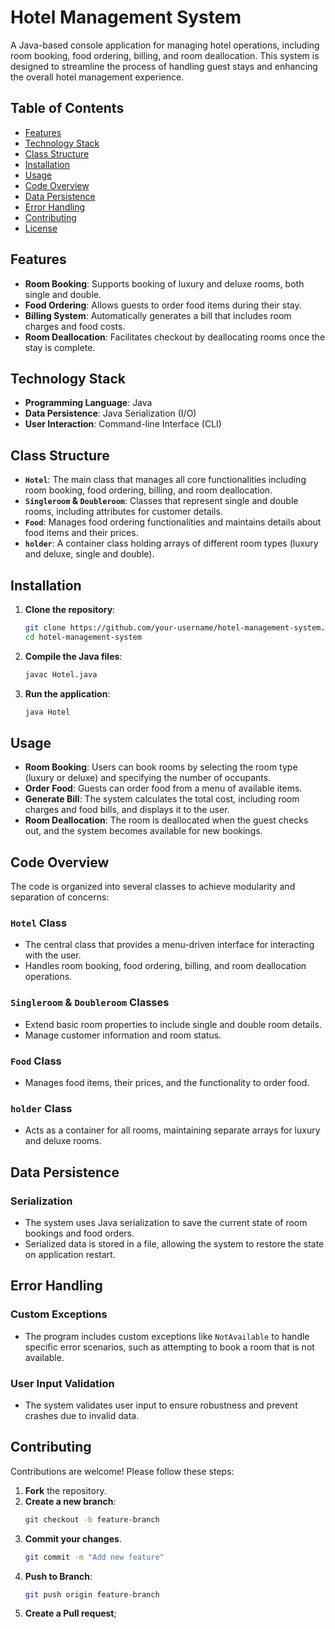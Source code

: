 # Hotel Management System

A Java-based console application for managing hotel operations, including room booking, food ordering, billing, and room deallocation. This system is designed to streamline the process of handling guest stays and enhancing the overall hotel management experience.

## Table of Contents
- [Features](#features)
- [Technology Stack](#technology-stack)
- [Class Structure](#class-structure)
- [Installation](#installation)
- [Usage](#usage)
- [Code Overview](#code-overview)
- [Data Persistence](#data-persistence)
- [Error Handling](#error-handling)
- [Contributing](#contributing)
- [License](#license)

## Features

- **Room Booking**: Supports booking of luxury and deluxe rooms, both single and double.
- **Food Ordering**: Allows guests to order food items during their stay.
- **Billing System**: Automatically generates a bill that includes room charges and food costs.
- **Room Deallocation**: Facilitates checkout by deallocating rooms once the stay is complete.

## Technology Stack

- **Programming Language**: Java
- **Data Persistence**: Java Serialization (I/O)
- **User Interaction**: Command-line Interface (CLI)

## Class Structure

- **`Hotel`**: The main class that manages all core functionalities including room booking, food ordering, billing, and room deallocation.
- **`Singleroom` & `Doubleroom`**: Classes that represent single and double rooms, including attributes for customer details.
- **`Food`**: Manages food ordering functionalities and maintains details about food items and their prices.
- **`holder`**: A container class holding arrays of different room types (luxury and deluxe, single and double).

## Installation

1. **Clone the repository**:
   ```bash
   git clone https://github.com/your-username/hotel-management-system.git
   cd hotel-management-system

2. **Compile the Java files**:
   ```bash
   javac Hotel.java
3. **Run the application**:
   ```bash
   java Hotel

## Usage

- **Room Booking**: Users can book rooms by selecting the room type (luxury or deluxe) and specifying the number of occupants.
- **Order Food**: Guests can order food from a menu of available items.
- **Generate Bill**: The system calculates the total cost, including room charges and food bills, and displays it to the user.
- **Room Deallocation**: The room is deallocated when the guest checks out, and the system becomes available for new bookings.

## Code Overview

The code is organized into several classes to achieve modularity and separation of concerns:

### `Hotel` Class

- The central class that provides a menu-driven interface for interacting with the user.
- Handles room booking, food ordering, billing, and room deallocation operations.

### `Singleroom` & `Doubleroom` Classes

- Extend basic room properties to include single and double room details.
- Manage customer information and room status.

### `Food` Class

- Manages food items, their prices, and the functionality to order food.

### `holder` Class

- Acts as a container for all rooms, maintaining separate arrays for luxury and deluxe rooms.

## Data Persistence

### Serialization

- The system uses Java serialization to save the current state of room bookings and food orders.
- Serialized data is stored in a file, allowing the system to restore the state on application restart.

## Error Handling

### Custom Exceptions

- The program includes custom exceptions like `NotAvailable` to handle specific error scenarios, such as attempting to book a room that is not available.

### User Input Validation

- The system validates user input to ensure robustness and prevent crashes due to invalid data.

## Contributing

Contributions are welcome! Please follow these steps:

1. **Fork** the repository.
2. **Create a new branch**: 
   ```bash
   git checkout -b feature-branch
3. **Commit your changes**.
   ```bash
   git commit -m "Add new feature"
4. **Push to Branch**:
   ```bash
   git push origin feature-branch
5. **Create a Pull request**;
  
   

